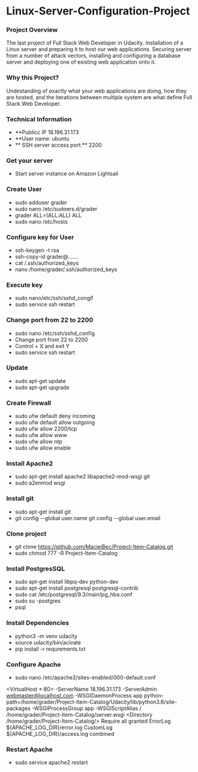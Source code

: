 # Linux-Server-Configuration-Project

### Project Overview 
The last project of Full Stack Web Developer in Udacity. Installation of a Linux server and preparing it to host our web applications.
Securing server from a number of attack vectors, installing and configuring a database server and deploying one of existing web application onto it.

### Why this Project? 
Undestanding of exactly what your web applications are doing, how they are hosted, and the iterations between multiple system are what define 
Full Stack Web Developer. 

### Technical Information 
- **Publicc IP 18.196.31.173
- **User name: ubuntu 
- ** SSH server access port:** 2200

### Get your server
- Start server instance on Amazon Lightsail 

### Create User
- sudo adduser grader
- sudo nano /etc/sudoers.d/grader
- grader ALL=(ALL:ALL) ALL
- sudo nano /etc/hosts

### Configure key for User
- ssh-keygen -t rsa
- ssh-copy-id grader@.......
- cat /.ssh/authorized_keys
- nano /home/grader/.ssh/authorized_keys

### Execute key
- sudo nano/etc/ssh/sshd_congif
- sudo service ssh restart 

### Change port from 22 to 2200
- sudo nano /etc/ssh/sshd_config
- Change port from 22 to 2200 
- Control + X and exit Y 
- sudo service ssh restart

### Update
- sudo apt-get update
- sudo apt-get upgrade

### Create Firewall
- sudo ufw default deny incoming 
- sudo ufw default allow outgoing
- sudo ufw allow 2200/tcp
- sudo ufw allow www
- sudo ufw allow ntp 
- sudo ufw allow enable 

### Install Apache2
- sudo apt-get install apache2 libapache2-mod-wsgi git
- sudo a2enmod wsgi

### Install git 
- sudo apt-get install git
- git config --global user.name <username> git config --global user.email <email> 
  
### Clone project 
- git clone https://github.com/MaciejBec/Project-Item-Catalog.git 
- sudo chmod 777 -R Project-Item-Catalog

### Install PostgresSQL
- sudo apt-get install libpq-dev python-dev
- sudo apt-get install postgresql postgresql-contrib
- sudo cat /etc/postgresql/9.3/main/pg_hba.conf
- sudo su -postgres
- psql 

### Install Dependencies 
- python3 -m venv udacity
- source udacity/bin/acivate
- pip install -r requrements.txt

### Configure Apache 
- sudo nano /etc/apache2/sites-enabled/000-default.conf 

<VirtualHost *:80>
        -ServerName 18.196.31.173
        -ServerAdmin webmaster@localhost.com
        -WSGIDaemonProcess app python-path=/home/grader/Project-Item-Catalog/Udacity/lib/python3.6/site-packages
        -WSGIProcessGroup app
        -WSGIScriptAlias / /home/grader/Project-Item-Catalog/server.wsgi
        <Directory /home/grader/Project-Item-Catalog/>
                Require all granted
        </Directory>
        ErrorLog ${APACHE_LOG_DIR}/error.log
        CustomLog ${APACHE_LOG_DIR}/access.log combined
</VirtualHost>


### Restart Apache
- sudo service apache2 restart
